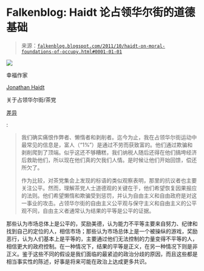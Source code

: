 <!--yml

分类：未分类

日期：2024-05-12 20:41:58

-->

# Falkenblog: Haidt 论占领华尔街的道德基础

> 来源：[`falkenblog.blogspot.com/2011/10/haidt-on-moral-foundations-of-occupy.html#0001-01-01`](http://falkenblog.blogspot.com/2011/10/haidt-on-moral-foundations-of-occupy.html#0001-01-01)

![](https://blogger.googleusercontent.com/img/b/R29vZ2xl/AVvXsEhf4MNHtzwUEoWm5VlNQ0F32Xs-JQOJejcIkYyl9VIMxCvwjtqjsqkgk_1IoPEXuxiRTomKKb_ZwLUgGHJQ1fwFKSWrV9MHX7knLdK1LXFkWnvPRzMSm936eft86d4l4-FR1PGllA/s1600/payfairshare.png)

幸福作家

[Jonathan Haidt](http://falkenblog.blogspot.com/2008/07/flattering-self-portraits.html)

关于占领华尔街/茶党

[差异](http://reason.com/archives/2011/10/20/the-moral-foundations-of-occup)

:

> 我们确实痛恨作弊者、懒惰者和剥削者。迄今为止，我在占领华尔街运动中最常见的信息是，富人（“1%”）是通过不劳而获致富的。他们通过欺骗和剥削爬到了顶端。似乎这还不够糟糕，我们纳税人随后还得在他们搞垮经济后救助他们，所以现在他们真的欠我们人情。是时候让他们开始回馈，偿还所欠了。
> 
> 作为比较，对茶党集会上发现的标语的类似观察表明，那里的抗议者也主要关注公平。然而，理解茶党人士道德观的关键在于，他们希望恢复因果报应的法则。他们希望懒惰和欺骗受到惩罚，并认为自由主义和自由政府是对这一事业的攻击。占领华尔街的自由主义公平观与保守主义和自由主义的公平观不同，自由主义者通常认为结果的平等是公平的证据。

那些认为市场总体上是公平的，奖励美德，认为能力不平等主要来自努力、纪律和找到自己的定位的人，相信市场；那些认为市场总体上是一个被操纵的游戏，奖励恶行，认为人们基本上是平等的，主要通过他们无法控制的力量变得不平等的人，相信更大的政府控制。在一种情况下，结果的平等是正义，在另一种情况下则是非正义。鉴于这些不同的假设是我们面临的最紧迫的政治分歧的原因，而且这些都是相当事实性的陈述，好事是将来可能在政治上达成更多共识。
